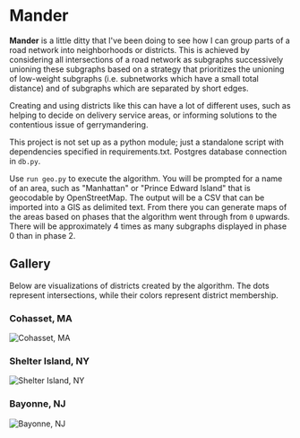 # Mander

**Mander** is a little ditty that I've been doing to see how I can group parts of a road network into neighborhoods or districts. This is achieved by considering all intersections of a road network as subgraphs successively unioning these subgraphs based on a strategy that prioritizes the unioning of low-weight subgraphs (i.e. subnetworks which have a small total distance) and of subgraphs which are separated by short edges.


Creating and using districts like this can have a lot of different uses, such as helping to decide on delivery service areas, or informing solutions to the contentious issue of gerrymandering. 

This project is not set up as a python module; just a standalone script with dependencies specified in requirements.txt. Postgres database connection in `db.py`. 

Use `run geo.py` to execute the algorithm. You will be prompted for a name of an area, such as "Manhattan" or "Prince Edward Island" that is geocodable by OpenStreetMap. The output will be a CSV that can be imported into a GIS as delimited text. From there you can generate maps of the areas based on phases that the algorithm went through from `0` upwards. There will be approximately 4 times as many subgraphs displayed in phase 0 than in phase 2.

## Gallery

Below are visualizations of districts created by the algorithm. The dots represent intersections, while their colors represent district membership. 

### Cohasset, MA
![Cohasset, MA](https://res.cloudinary.com/donovanrichardson/image/upload/v1602607018/cohasset_twzeky.png)

### Shelter Island, NY
![Shelter Island, NY](https://res.cloudinary.com/donovanrichardson/image/upload/v1602607017/shelterisland_ybm4hn.png)

### Bayonne, NJ
![Bayonne, NJ](https://res.cloudinary.com/donovanrichardson/image/upload/v1602607035/bayonne_j67ymn.png)